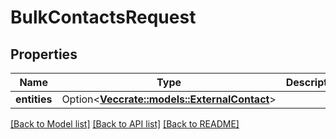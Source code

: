 # BulkContactsRequest

## Properties

Name | Type | Description | Notes
------------ | ------------- | ------------- | -------------
**entities** | Option<[**Vec<crate::models::ExternalContact>**](ExternalContact.md)> |  | [optional]

[[Back to Model list]](../README.md#documentation-for-models) [[Back to API list]](../README.md#documentation-for-api-endpoints) [[Back to README]](../README.md)


